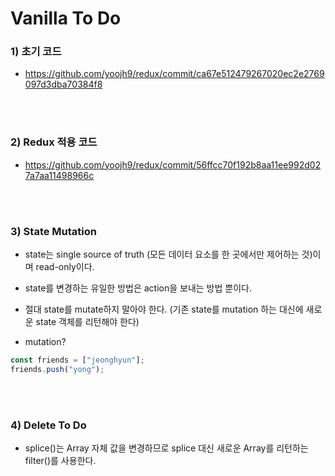 # Vanilla To Do

### 1) 초기 코드

-   https://github.com/yoojh9/redux/commit/ca67e512479267020ec2e2769097d3dba70384f8

<br><br>

### 2) Redux 적용 코드

-   https://github.com/yoojh9/redux/commit/56ffcc70f192b8aa11ee992d027a7aa11498966c

<br><br>

### 3) State Mutation

-   state는 single source of truth (모든 데이터 요소를 한 곳에서만 제어하는 것)이며 read-only이다.
-   state를 변경하는 유일한 방법은 action을 보내는 방법 뿐이다.
-   절대 state를 mutate하지 말아야 한다. (기존 state를 mutation 하는 대신에 새로운 state 객체를 리턴해야 한다)

-   mutation?

```javascript
const friends = ["jeonghyun"];
friends.push("yong");
```

<br><br>

### 4) Delete To Do

-   splice()는 Array 자체 값을 변경하므로 splice 대신 새로운 Array를 리턴하는 filter()를 사용한다.
